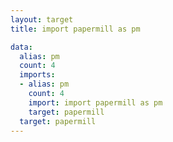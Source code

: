 ```yaml
---
layout: target
title: import papermill as pm

data:
  alias: pm
  count: 4
  imports:
  - alias: pm
    count: 4
    import: import papermill as pm
    target: papermill
  target: papermill
---
```

